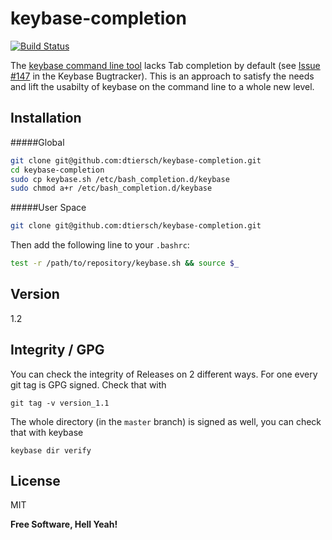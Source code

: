 keybase-completion
==================

[![Build Status](https://travis-ci.org/dtiersch/keybase-completion.svg?branch=master)](https://travis-ci.org/dtiersch/keybase-completion)

The [keybase command line tool](https://keybase.io/docs/command_line) lacks Tab completion by default (see [Issue #147](https://github.com/keybase/keybase-issues/issues/147) in the Keybase Bugtracker). This is an approach to satisfy the needs and lift the usabilty of keybase on the command line to a whole new level.

Installation
------------

#####Global

```sh
git clone git@github.com:dtiersch/keybase-completion.git
cd keybase-completion
sudo cp keybase.sh /etc/bash_completion.d/keybase
sudo chmod a+r /etc/bash_completion.d/keybase
```

#####User Space
```sh
git clone git@github.com:dtiersch/keybase-completion.git
```
Then add the following line to your `.bashrc`:
```sh
test -r /path/to/repository/keybase.sh && source $_
```

Version
-------

1.2

Integrity / GPG
---------------

You can check the integrity of Releases on 2 different ways. For one every git tag is GPG signed. Check that with
```
git tag -v version_1.1
```
The whole directory (in the `master` branch) is signed as well, you can check that with keybase
```
keybase dir verify
```

License
-------

MIT

**Free Software, Hell Yeah!**
